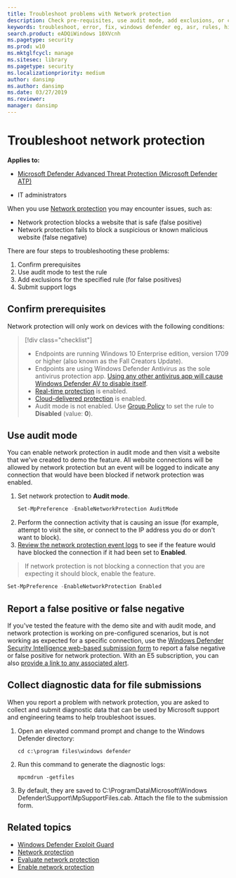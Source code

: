 ```yaml
---
title: Troubleshoot problems with Network protection
description: Check pre-requisites, use audit mode, add exclusions, or collect diagnostic data to help troubleshoot issues
keywords: troubleshoot, error, fix, windows defender eg, asr, rules, hips, troubleshoot, audit, exclusion, false positive, broken, blocking
search.product: eADQiWindows 10XVcnh
ms.pagetype: security
ms.prod: w10
ms.mktglfcycl: manage
ms.sitesec: library
ms.pagetype: security
ms.localizationpriority: medium
author: dansimp
ms.author: dansimp
ms.date: 03/27/2019
ms.reviewer: 
manager: dansimp
---
```


# Troubleshoot network protection

**Applies to:**

- [Microsoft Defender Advanced Threat Protection (Microsoft Defender ATP)](https://go.microsoft.com/fwlink/p/?linkid=2069559)

- IT administrators

When you use [Network protection](network-protection-exploit-guard.md) you may encounter issues, such as:

- Network protection blocks a website that is safe (false positive)
- Network protection fails to block a suspicious or known malicious website (false negative)

There are four steps to troubleshooting these problems:

1. Confirm prerequisites
2. Use audit mode to test the rule
3. Add exclusions for the specified rule (for false positives)
3. Submit support logs

## Confirm prerequisites

Network protection will only work on devices with the following conditions:

>[!div class="checklist"]
> - Endpoints are running Windows 10 Enterprise edition, version 1709 or higher (also known as the Fall Creators Update).
> - Endpoints are using Windows Defender Antivirus as the sole antivirus protection app. [Using any other antivirus app will cause Windows Defender AV to disable itself](../windows-defender-antivirus/windows-defender-antivirus-compatibility.md).
> - [Real-time protection](../windows-defender-antivirus/configure-real-time-protection-windows-defender-antivirus.md) is enabled.
> - [Cloud-delivered protection](../windows-defender-antivirus/enable-cloud-protection-windows-defender-antivirus.md) is enabled.
> - Audit mode is not enabled. Use [Group Policy](enable-network-protection.md#group-policy) to set the rule to **Disabled** (value: **0**).


## Use audit mode 

You can enable network protection in audit mode and then visit a website that we've created to demo the feature. All website connections will be allowed by network protection but an event will be logged to indicate any connection that would have been blocked if network protection was enabled. 

1. Set network protection to **Audit mode**.
   ```powershell
   Set-MpPreference -EnableNetworkProtection AuditMode
   ```
2. Perform the connection activity that is causing an issue (for example, attempt to visit the site, or connect to the IP address you do or don't want to block).
3. [Review the network protection event logs](network-protection-exploit-guard.md#review-network-protection-events-in-windows-event-viewer) to see if the feature would have blocked the connection if it had been set to **Enabled**.
>
>If network protection is not blocking a connection that you are expecting it should block, enable the feature.

```powershell
Set-MpPreference -EnableNetworkProtection Enabled
```

## Report a false positive or false negative

If you've tested the feature with the demo site and with audit mode, and network protection is working on pre-configured scenarios, but is not working as expected for a specific connection, use the [Windows Defender Security Intelligence web-based submission form](https://www.microsoft.com/en-us/wdsi/filesubmission) to report a false negative or false positive for network protection. With an E5 subscription, you can also [provide a link to any associated alert](../microsoft-defender-atp/alerts-queue.md).

## Collect diagnostic data for file submissions

When you report a problem with network protection, you are asked to collect and submit diagnostic data that can be used by Microsoft support and engineering teams to help troubleshoot issues. 

1. Open an elevated command prompt and change to the Windows Defender directory:
   ```
   cd c:\program files\windows defender
   ```
2. Run this command to generate the diagnostic logs:
   ```
   mpcmdrun -getfiles
   ```
3. By default, they are saved to C:\ProgramData\Microsoft\Windows Defender\Support\MpSupportFiles.cab. Attach the file to the submission form. 

## Related topics

- [Windows Defender Exploit Guard](windows-defender-exploit-guard.md)
- [Network protection](network-protection-exploit-guard.md)
- [Evaluate network protection](evaluate-network-protection.md)
- [Enable network protection](enable-network-protection.md)
